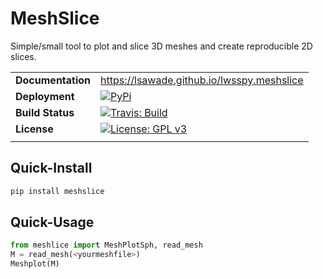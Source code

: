# MeshSlice

Simple/small tool to plot and slice 3D meshes and create reproducible 2D slices.

| | |
|-|-|
|__Documentation__| https://lsawade.github.io/lwsspy.meshslice |
|__Deployment__  | [![PyPi](https://img.shields.io/pypi/v/meshslice.svg?logo=python&logoColor=white)](https://pypi.org/project/meshslice/0.0.3/) |
|__Build Status__| [![Travis: Build](https://travis-ci.com/lsawade/meshslice.svg?branch=main)](https://travis-ci.com/github/lsawade/meshslice) |
|__License__     | [![License: GPL v3](https://img.shields.io/badge/License-GPLv3-blue.svg)](https://www.gnu.org/licenses/gpl-3.0) |
| | |



## Quick-Install

```bash
pip install meshslice
```


## Quick-Usage

```python
from meshlice import MeshPlotSph, read_mesh
M = read_mesh(<yourmeshfile>)
Meshplot(M)
```





